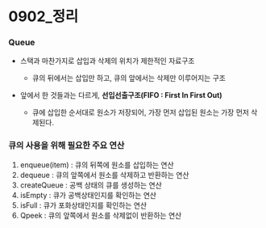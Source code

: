 # 0902_정리

### Queue

- 스택과 마찬가지로 삽입과 삭제의 위치가 제한적인 자료구조
  - 큐의 뒤에서는 삽입만 하고, 큐의 앞에서는 삭제만 이루어지는 구조



- 앞에서 한 것들과는 다르게, **선입선출구조(FIFO : First In First Out)**

  - 큐에 삽입한 순서대로 원소가 저장되어, 가장 먼저 삽입된 원소는 가장 먼저 삭제된다.

  

### 큐의 사용을 위해 필요한 주요 연산

1. enqueue(item) : 큐의 뒤쪽에 원소를 삽입하는 연산
2. dequeue : 큐의 앞쪽에서 원소를 삭제하고 반환하는 연산
3. createQueue : 공백 상태의 큐를 생성하는 연산
4. isEmpty : 큐가 공백상태인지를 확인하는 연산
5. isFull : 큐가 포화상태인지를 확인하는 연산
6. Qpeek : 큐의 앞쪽에서 원소를 삭제없이 반환하는 연산

